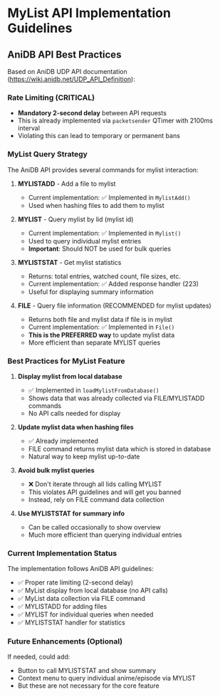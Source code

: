 # MyList API Implementation Guidelines

## AniDB API Best Practices

Based on AniDB UDP API documentation (https://wiki.anidb.net/UDP_API_Definition):

### Rate Limiting (CRITICAL)
- **Mandatory 2-second delay** between API requests
- This is already implemented via `packetsender` QTimer with 2100ms interval
- Violating this can lead to temporary or permanent bans

### MyList Query Strategy

The AniDB API provides several commands for mylist interaction:

1. **MYLISTADD** - Add a file to mylist
   - Current implementation: ✅ Implemented in `MylistAdd()`
   - Used when hashing files to add them to mylist

2. **MYLIST** - Query mylist by lid (mylist id)
   - Current implementation: ✅ Implemented in `Mylist()`
   - Used to query individual mylist entries
   - **Important**: Should NOT be used for bulk queries

3. **MYLISTSTAT** - Get mylist statistics
   - Returns: total entries, watched count, file sizes, etc.
   - Current implementation: ✅ Added response handler (223)
   - Useful for displaying summary information

4. **FILE** - Query file information (RECOMMENDED for mylist updates)
   - Returns both file and mylist data if file is in mylist
   - Current implementation: ✅ Implemented in `File()`
   - **This is the PREFERRED way** to update mylist data
   - More efficient than separate MYLIST queries

### Best Practices for MyList Feature

1. **Display mylist from local database**
   - ✅ Implemented in `loadMylistFromDatabase()`
   - Shows data that was already collected via FILE/MYLISTADD commands
   - No API calls needed for display

2. **Update mylist data when hashing files**
   - ✅ Already implemented
   - FILE command returns mylist data which is stored in database
   - Natural way to keep mylist up-to-date

3. **Avoid bulk mylist queries**
   - ❌ Don't iterate through all lids calling MYLIST
   - This violates API guidelines and will get you banned
   - Instead, rely on FILE command data collection

4. **Use MYLISTSTAT for summary info**
   - Can be called occasionally to show overview
   - Much more efficient than querying individual entries

### Current Implementation Status

The implementation follows AniDB API guidelines:
- ✅ Proper rate limiting (2-second delay)
- ✅ MyList display from local database (no API calls)
- ✅ MyList data collection via FILE command
- ✅ MYLISTADD for adding files
- ✅ MYLIST for individual queries when needed
- ✅ MYLISTSTAT handler for statistics

### Future Enhancements (Optional)

If needed, could add:
- Button to call MYLISTSTAT and show summary
- Context menu to query individual anime/episode via MYLIST
- But these are not necessary for the core feature
